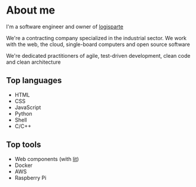 # About me

I'm a software engineer and owner of [logisparte](https://github.com/logisparte)

We're a contracting company specialized in the industrial sector. We work with the web, the cloud, single-board computers and open source software

We're dedicated practitioners of agile, test-driven development, clean code and clean architecture

## Top languages

- HTML
- CSS
- JavaScript
- Python
- Shell
- C/C++

## Top tools

- Web components (with [lit](https://lit.dev))
- Docker
- AWS
- Raspberry Pi
